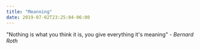```yaml
---
title: "Meanning"
date: 2019-07-02T23:25:04-06:00
---
```

"Nothing is what you think it is, you give everything it's meaning" - *Bernard Roth*

